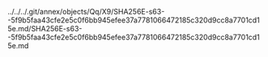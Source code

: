 ../../../.git/annex/objects/Qq/X9/SHA256E-s63--5f9b5faa43cfe2e5c0f6bb945efee37a7781066472185c320d9cc8a7701cd15e.md/SHA256E-s63--5f9b5faa43cfe2e5c0f6bb945efee37a7781066472185c320d9cc8a7701cd15e.md
